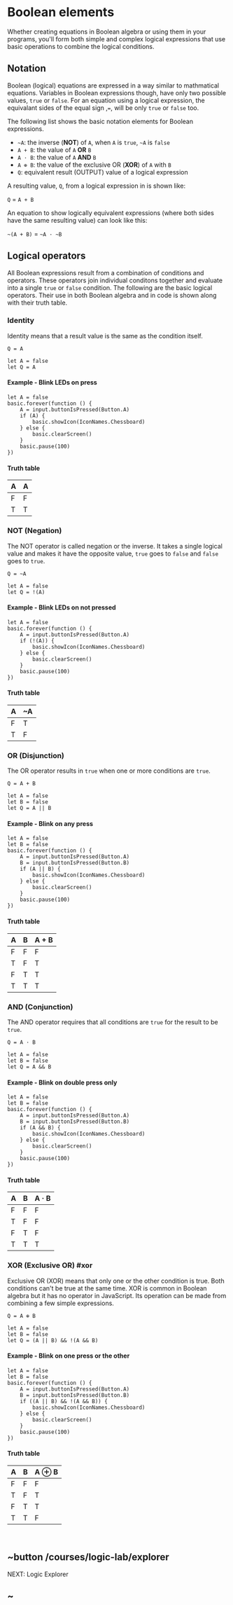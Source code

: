 # Boolean elements

Whether creating equations in Boolean algebra or using them in your programs, you'll form both simple and complex logical expressions that use basic operations to combine the logical conditions.

## Notation

Boolean (logical) equations are expressed in a way similar to mathmatical equations. Variables in Boolean expressions though, have only two possible values, ``true`` or ``false``. For an equation using a logical expression, the equivalant sides of the equal sign ,``=``, will be only ``true`` or ``false`` too.

The following list shows the basic notation elements for Boolean expressions.

* ``~A``: the inverse (**NOT**) of ``A``, when ``A`` is ``true``, ``~A`` is ``false``
* ``A + B``: the value of ``A`` **OR** ``B``
* ``A · B``: the value of ``A`` **AND** ``B``
* ``A ⊕ B``: the value of the exclusive OR (**XOR**) of ``A`` with ``B``
* ``Q``: equivalent result (OUTPUT) value of a logical expression

A resulting value, ``Q``, from a logical expression in is shown like:

``Q`` = ``A + B``

An equation to show logically equivalent expressions (where both sides have the same resulting value) can look like this:

``~(A + B)`` = ``~A · ~B``

## Logical operators

All Boolean expressions result from a combination of conditions and operators. These operators join individual conditons together and evaluate into a single ``true`` or ``false`` condition. The following are the basic logical operators. Their use in both Boolean algebra and in code is shown along with their truth table.

### Identity

Identity means that a result value is the same as the condition itself.

``Q = A``

```block
let A = false
let Q = A
```

#### Example - Blink LEDs on press

```blocks
let A = false
basic.forever(function () {
    A = input.buttonIsPressed(Button.A)
    if (A) {
        basic.showIcon(IconNames.Chessboard)
    } else {
        basic.clearScreen()
    }
    basic.pause(100)
})
```

#### Truth table

A | A
-|-
F | F
T | T

### NOT (Negation)

The NOT operator is called negation or the inverse. It takes a single logical value and makes it have the opposite value, ``true`` goes to ``false`` and ``false`` goes to ``true``.

``Q = ~A``

```block
let A = false
let Q = !(A)
```

#### Example - Blink LEDs on not pressed

```blocks
let A = false
basic.forever(function () {
    A = input.buttonIsPressed(Button.A)
    if (!(A)) {
        basic.showIcon(IconNames.Chessboard)
    } else {
        basic.clearScreen()
    }
    basic.pause(100)
})
```

#### Truth table

A | ~A
-|-
F | T
T | F

### OR (Disjunction)

The OR operator results in ``true`` when one or more conditions are ``true``.

``Q = A + B``

```block
let A = false
let B = false
let Q = A || B
```

#### Example - Blink on any press

```blocks
let A = false
let B = false
basic.forever(function () {
    A = input.buttonIsPressed(Button.A)
    B = input.buttonIsPressed(Button.B)
    if (A || B) {
        basic.showIcon(IconNames.Chessboard)
    } else {
        basic.clearScreen()
    }
    basic.pause(100)
})
```

#### Truth table

A | B | A + B
-|-|-
F | F | F
T | F | T
F | T | T
T | T | T

### AND (Conjunction)

The AND operator requires that all conditions are ``true`` for the result to be ``true``.

``Q = A · B``

```block
let A = false
let B = false
let Q = A && B
```

#### Example - Blink on double press only

```blocks
let A = false
let B = false
basic.forever(function () {
    A = input.buttonIsPressed(Button.A)
    B = input.buttonIsPressed(Button.B)
    if (A && B) {
        basic.showIcon(IconNames.Chessboard)
    } else {
        basic.clearScreen()
    }
    basic.pause(100)
})
```

#### Truth table

A | B | A · B
-|-|-
F | F | F
T | F | F
F | T | F
T | T | T

### XOR (Exclusive OR) #xor

Exclusive OR (XOR) means that only one or the other condition is true. Both conditions can't be true at the same time. XOR is common in Boolean algebra but it has no operator in JavaScript. Its operation can be made from combining a few simple expressions.

``Q = A ⊕ B``

```block
let A = false
let B = false
let Q = (A || B) && !(A && B)
```

#### Example - Blink on one press or the other

```blocks
let A = false
let B = false
basic.forever(function () {
    A = input.buttonIsPressed(Button.A)
    B = input.buttonIsPressed(Button.B)
    if ((A || B) && !(A && B)) {
        basic.showIcon(IconNames.Chessboard)
    } else {
        basic.clearScreen()
    }
    basic.pause(100)
})
```

#### Truth table

A | B | A ⊕ B
-|-|-
F | F | F
T | F | T
F | T | T
T | T | F
<br/>

## ~button /courses/logic-lab/explorer

NEXT: Logic Explorer

## ~